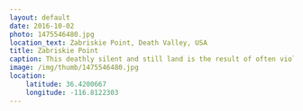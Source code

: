 ```yaml
---
layout: default
date: 2016-10-02
photo: 1475546480.jpg
location_text: Zabriskie Point, Death Valley, USA
title: Zabriskie Point
caption: This deathly silent and still land is the result of often violent actions of water and earthquakes. The black layer is lava and many different minerals are around such as borax, gypsum and calcite.
image: /img/thumb/1475546480.jpg
location:
    latitude: 36.4200667
    longitude: -116.8122303
---
```

